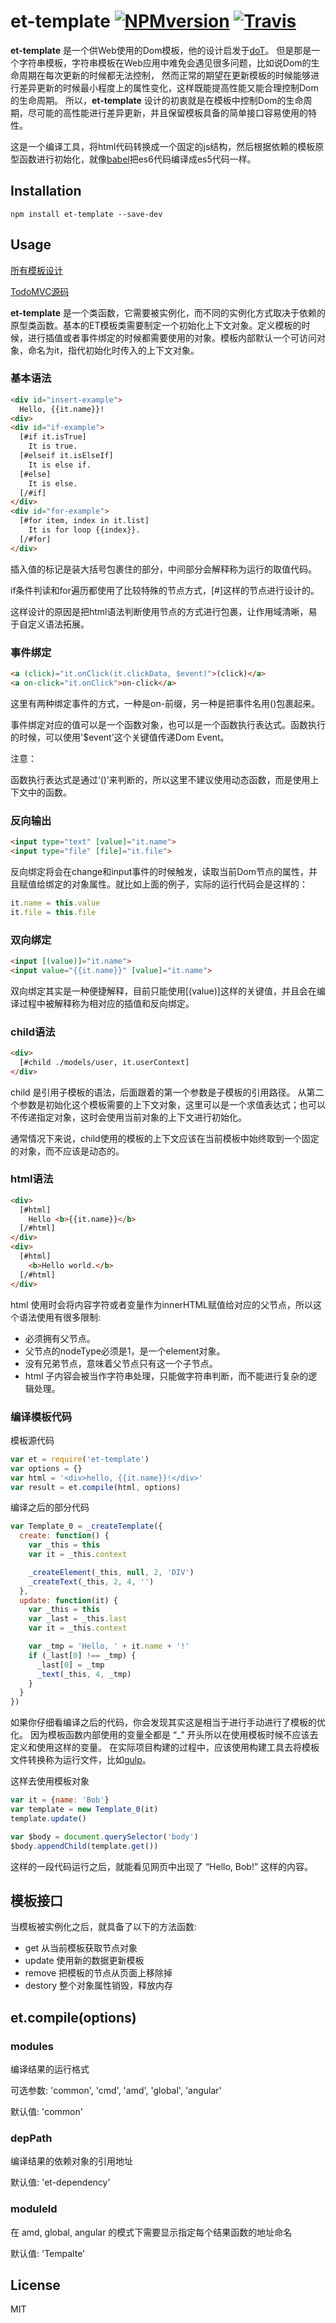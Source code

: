 # et-template [![NPMversion](https://img.shields.io/npm/v/et-template.svg?style=flat-square)](https://www.npmjs.com/package/et-template) [![Travis](https://travis-ci.org/et-studio/et-template.svg?style=flat-square)](https://travis-ci.org/et-studio/et-template)

**et-template** 是一个供Web使用的Dom模板，他的设计启发于[doT](https://github.com/olado/doT)。
但是那是一个字符串模板，字符串模板在Web应用中难免会遇见很多问题，比如说Dom的生命周期在每次更新的时候都无法控制，
然而正常的期望在更新模板的时候能够进行差异更新的时候最小程度上的属性变化，这样既能提高性能又能合理控制Dom的生命周期。
所以，**et-template** 设计的初衷就是在模板中控制Dom的生命周期，尽可能的高性能进行差异更新，并且保留模板具备的简单接口容易使用的特性。

这是一个编译工具，将html代码转换成一个固定的js结构，然后根据依赖的模板原型函数进行初始化，就像[babel](https://github.com/babel/babel)把es6代码编译成es5代码一样。


## Installation
```console
npm install et-template --save-dev
```


## Usage
[所有模板设计](https://github.com/et-studio/et-template/tree/master/design/et)

[TodoMVC源码](https://github.com/et-studio/et-studio.github.io)

**et-template** 是一个类函数，它需要被实例化，而不同的实例化方式取决于依赖的原型类函数。基本的ET模板类需要制定一个初始化上下文对象。定义模板的时候，进行插值或者事件绑定的时候都需要使用的对象。模板内部默认一个可访问对象，命名为it，指代初始化时传入的上下文对象。

### 基本语法
```html
<div id="insert-example">
  Hello, {{it.name}}!
<div>
<div id="if-example">
  [#if it.isTrue]
    It is true.
  [#elseif it.isElseIf]
    It is else if.
  [#else]
    It is else.
  [/#if]
</div>
<div id="for-example">
  [#for item, index in it.list]
    It is for loop {{index}}.
  [/#for]
</div>
```

插入值的标记是装大括号包裹住的部分，中间部分会解释称为运行的取值代码。

if条件判读和for遍历都使用了比较特殊的节点方式，[#]这样的节点进行设计的。

这样设计的原因是把html语法判断使用节点的方式进行包裹，让作用域清晰，易于自定义语法拓展。


### 事件绑定
```html
<a (click)="it.onClick(it.clickData, $event)">(click)</a>
<a on-click="it.onClick">on-click</a>
```
这里有两种绑定事件的方式，一种是on-前缀，另一种是把事件名用()包裹起来。

事件绑定对应的值可以是一个函数对象，也可以是一个函数执行表达式。函数执行的时候，可以使用'$event'这个关键值传递Dom Event。

注意：

函数执行表达式是通过‘()’来判断的，所以这里不建议使用动态函数，而是使用上下文中的函数。

### 反向输出
```html
<input type="text" [value]="it.name">
<input type="file" [file]="it.file">
```
反向绑定将会在change和input事件的时候触发，读取当前Dom节点的属性，并且赋值给绑定的对象属性。就比如上面的例子，实际的运行代码会是这样的：
```javascript
it.name = this.value
it.file = this.file
```

### 双向绑定
```html
<input [(value)]="it.name">
<input value="{{it.name}}" [value]="it.name">
```
双向绑定其实是一种便捷解释，目前只能使用[(value)]这样的关键值，并且会在编译过程中被解释称为相对应的插值和反向绑定。


### child语法
```html
<div>
  [#child ./models/user, it.userContext]
</div>
```
child 是引用子模板的语法，后面跟着的第一个参数是子模板的引用路径。
从第二个参数是初始化这个模板需要的上下文对象，这里可以是一个求值表达式；也可以不传递指定对象，这时会使用当前对象的上下文进行初始化。

通常情况下来说，child使用的模板的上下文应该在当前模板中始终取到一个固定的对象，而不应该是动态的。


### html语法
```html
<div>
  [#html]
    Hello <b>{{it.name}}</b>
  [/#html]
</div>
<div>
  [#html]
    <b>Hello world.</b>
  [/#html]
</div>
```
html 使用时会将内容字符或者变量作为innerHTML赋值给对应的父节点，所以这个语法使用有很多限制:
* 必须拥有父节点。
* 父节点的nodeType必须是1，是一个element对象。
* 没有兄弟节点，意味着父节点只有这一个子节点。
* html 子内容会被当作字符串处理，只能做字符串判断，而不能进行复杂的逻辑处理。


### 编译模板代码

模板源代码
```js
var et = require('et-template')
var options = {}
var html = '<div>hello, {{it.name}}!</div>'
var result = et.compile(html, options)
```

编译之后的部分代码
```js
var Template_0 = _createTemplate({
  create: function() {
    var _this = this
    var it = _this.context

    _createElement(_this, null, 2, 'DIV')
    _createText(_this, 2, 4, '')
  },
  update: function(it) {
    var _this = this
    var _last = _this.last
    var it = _this.context

    var _tmp = 'Hello, ' + it.name + '!'
    if (_last[0] !== _tmp) {
      _last[0] = _tmp
      _text(_this, 4, _tmp)
    }
  }
})
```
如果你仔细看编译之后的代码，你会发现其实这是相当于进行手动进行了模板的优化。
因为模板函数内部使用的变量全都是 “\_” 开头所以在使用模板时候不应该去定义和使用这样的变量。
在实际项目构建的过程中，应该使用构建工具去将模板文件转换称为运行文件，比如[gulp](https://github.com/gulpjs/gulp)。

这样去使用模板对象
```js
var it = {name: 'Bob'}
var template = new Template_0(it)
template.update()

var $body = document.querySelector('body')
$body.appendChild(template.get())
```
这样的一段代码运行之后，就能看见网页中出现了 “Hello, Bob!” 这样的内容。


## 模板接口
当模板被实例化之后，就具备了以下的方法函数:
* get 从当前模板获取节点对象
* update 使用新的数据更新模板
* remove 把模板的节点从页面上移除掉
* destory 整个对象属性销毁，释放内存


## et.compile(options)
### modules

编译结果的运行格式

可选参数: 'common', 'cmd', 'amd', 'global', 'angular'

默认值: 'common'


### depPath

编译结果的依赖对象的引用地址

默认值: 'et-dependency'


### moduleId

在 amd, global, angular 的模式下需要显示指定每个结果函数的地址命名

默认值: 'Tempalte'



## License
MIT
